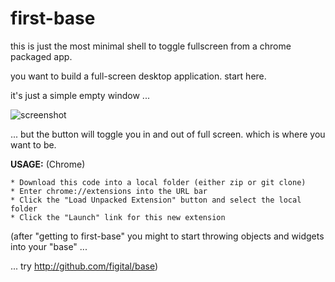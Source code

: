 first-base
====

this is just the most minimal shell to toggle fullscreen from a chrome packaged app.

you want to build a full-screen desktop application. start here.

it's just a simple empty window ...

![screenshot](http://farm3.staticflickr.com/2859/10639712013_2ac42cb54e_n.jpg)

... but the button will toggle you in and out of full screen. which is where you want to be.

**USAGE:** (Chrome)

    * Download this code into a local folder (either zip or git clone)
    * Enter chrome://extensions into the URL bar
    * Click the "Load Unpacked Extension" button and select the local folder
    * Click the "Launch" link for this new extension


(after "getting to first-base" you might to start throwing objects and widgets into your "base" ... 

   ... try http://github.com/figital/base)

